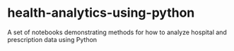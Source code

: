 # health-analytics-using-python
A set of notebooks demonstrating methods for how to analyze hospital and prescription data using Python
